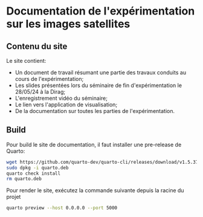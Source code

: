 # Documentation de l'expérimentation sur les images satellites

## Contenu du site

Le site contient:

- Un document de travail résumant une partie des travaux conduits au cours de l'expérimentation;
- Les slides présentées lors du séminaire de fin d'expérimentation le 28/05/24 à la Dirag;
- L'enregistrement vidéo du séminaire;
- Le lien vers l'application de visualisation;
- De la documentation sur toutes les parties de l'expérimentation.

## Build

Pour build le site de documentation, il faut installer une pre-release de Quarto:

```sh
wget https://github.com/quarto-dev/quarto-cli/releases/download/v1.5.37/quarto-1.5.37-linux-amd64.deb -O quarto.deb
sudo dpkg -i quarto.deb
quarto check install
rm quarto.deb
```

Pour render le site, exécutez la commande suivante depuis la racine du projet

```sh
quarto preview --host 0.0.0.0 --port 5000
```
